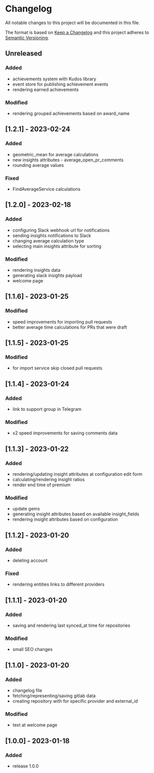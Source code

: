 # Changelog
All notable changes to this project will be documented in this file.

The format is based on [Keep a Changelog](http://keepachangelog.com/en/1.0.0/)
and this project adheres to [Semantic Versioning](http://semver.org/spec/v2.0.0.html).

## Unreleased
### Added
- achievements system with Kudos library
- event store for publishing achievement events
- rendering earned achievements

### Modified
- rendering grouped achievements based on award_name

## [1.2.1] - 2023-02-24
### Added
- geometric_mean for average calculations
- new insights attributes - average_open_pr_comments
- rounding average values

### Fixed
- FindAverageService calculations

## [1.2.0] - 2023-02-18
### Added
- configuring Slack webhook url for notifications
- sending insights notifications to Slack
- changing average calculation type
- selecting main insights attribute for sorting

### Modified
- rendering insights data
- generating slack insights payload
- welcome page

## [1.1.6] - 2023-01-25
### Modified
- speed improvements for importing pull requests
- better average time calculations for PRs that were draft

## [1.1.5] - 2023-01-25
### Modified
- for import service skip closed pull requests

## [1.1.4] - 2023-01-24
### Added
- link to support group in Telegram

### Modified
- x2 speed improvements for saving comments data

## [1.1.3] - 2023-01-22
### Added
- rendering/updating insight attributes at configuration edit form
- calculating/rendering insight ratios
- render end time of premium

### Modified
- update gems
- generating insight attributes based on available insight_fields
- rendering insight attributes based on configuration

## [1.1.2] - 2023-01-20
### Added
- deleting account

### Fixed
- rendering entities links to different providers

## [1.1.1] - 2023-01-20
### Added
- saving and rendering last synced_at time for repositories

### Modified
- small SEO changes

## [1.1.0] - 2023-01-20
### Added
- changelog file
- fetching/representing/saving gitlab data
- creating repository with for specific provider and external_id

### Modified
- text at welcome page

## [1.0.0] - 2023-01-18
### Added
- release 1.0.0
